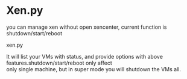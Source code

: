 Xen.py
===

you can manage xen without open xencenter, current function is shutdown/start/reboot

   xen.py <url> <username> <password>

It will list your VMs with status, and provide options with above features.shutdown/start/reboot only affect\
only single machine, but in super mode you will shutdown the VMs all.
